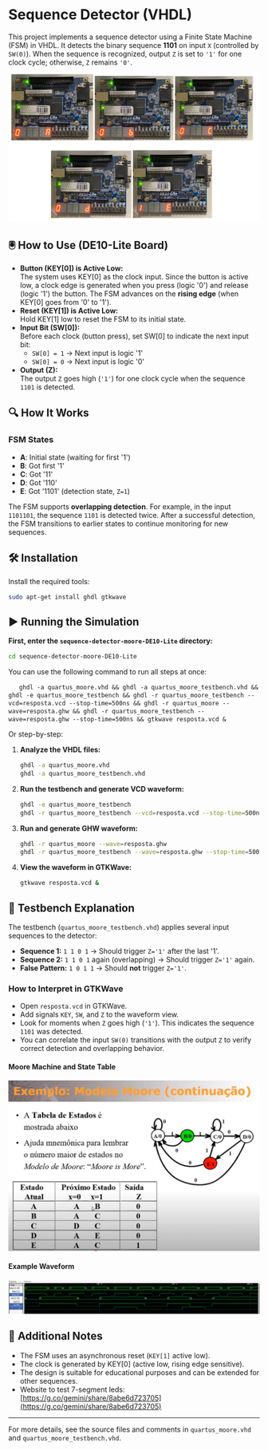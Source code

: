 # Sequence Detector (VHDL)

This project implements a sequence detector using a Finite State Machine (FSM) in VHDL. It detects the binary sequence **1101** on input `X` (controlled by `SW(0)`). When the sequence is recognized, output `Z` is set to `'1'` for one clock cycle; otherwise, `Z` remains `'0'`.

![Example Device output](./sequence-detector-moore-DE10-Lite/device.png)


## 🖲️ How to Use (DE10-Lite Board)

- **Button (KEY[0]) is Active Low:**  
  The system uses KEY[0] as the clock input. Since the button is active low, a clock edge is generated when you press (logic '0') and release (logic '1') the button. The FSM advances on the **rising edge** (when KEY[0] goes from '0' to '1').
- **Reset (KEY[1]) is Active Low:**  
  Hold KEY[1] low to reset the FSM to its initial state.
- **Input Bit (SW[0]):**  
  Before each clock (button press), set SW[0] to indicate the next input bit:
  - `SW[0] = 1` → Next input is logic '1'
  - `SW[0] = 0` → Next input is logic '0'
- **Output (Z):**  
  The output `Z` goes high (`'1'`) for one clock cycle when the sequence `1101` is detected.

## 🔍 How It Works

### FSM States
- **A**: Initial state (waiting for first '1')
- **B**: Got first '1'
- **C**: Got '11'
- **D**: Got '110'
- **E**: Got '1101' (detection state, `Z=1`)

The FSM supports **overlapping detection**. For example, in the input `1101101`, the sequence `1101` is detected twice. After a successful detection, the FSM transitions to earlier states to continue monitoring for new sequences.

## 🛠️ Installation

Install the required tools:
```bash
sudo apt-get install ghdl gtkwave
```

## ▶️ Running the Simulation


**First, enter the `sequence-detector-moore-DE10-Lite` directory:**
```bash
cd sequence-detector-moore-DE10-Lite
```

You can use the following command to run all steps at once:

```
   ghdl -a quartus_moore.vhd && ghdl -a quartus_moore_testbench.vhd && ghdl -e quartus_moore_testbench && ghdl -r quartus_moore_testbench --vcd=resposta.vcd --stop-time=500ns && ghdl -r quartus_moore --wave=resposta.ghw && ghdl -r quartus_moore_testbench --wave=resposta.ghw --stop-time=500ns && gtkwave resposta.vcd &
```

Or step-by-step:

1. **Analyze the VHDL files:**
   ```bash
   ghdl -a quartus_moore.vhd
   ghdl -a quartus_moore_testbench.vhd
   ```
2. **Run the testbench and generate VCD waveform:**
   ```bash
   ghdl -e quartus_moore_testbench
   ghdl -r quartus_moore_testbench --vcd=resposta.vcd --stop-time=500ns
   ```
3. **Run and generate GHW waveform:**
   ```bash
   ghdl -r quartus_moore --wave=resposta.ghw
   ghdl -r quartus_moore_testbench --wave=resposta.ghw --stop-time=500ns
   ```
4. **View the waveform in GTKWave:**
   ```bash
   gtkwave resposta.vcd &
   ```

## 🧪 Testbench Explanation

The testbench (`quartus_moore_testbench.vhd`) applies several input sequences to the detector:
- **Sequence 1:** `1 1 0 1` → Should trigger `Z='1'` after the last '1'.
- **Sequence 2:** `1 1 0 1` again (overlapping) → Should trigger `Z='1'` again.
- **False Pattern:** `1 0 1 1` → Should **not** trigger `Z='1'`.

### How to Interpret in GTKWave
- Open `resposta.vcd` in GTKWave.
- Add signals `KEY`, `SW`, and `Z` to the waveform view.
- Look for moments when `Z` goes high (`'1'`). This indicates the sequence `1101` was detected.
- You can correlate the input `SW(0)` transitions with the output `Z` to verify correct detection and overlapping behavior.

#### Moore Machine and State Table
![Example GTKWave output](./sequence-detector-moore-DE10-Lite/diagram.png)

#### Example Waveform
![Example GTKWave output](./sequence-detector-moore-DE10-Lite/wave.png)

## 📄 Additional Notes
- The FSM uses an asynchronous reset (`KEY[1]` active low).
- The clock is generated by KEY[0] (active low, rising edge sensitive).
- The design is suitable for educational purposes and can be extended for other sequences.
- Website to test 7-segment leds: [https://g.co/gemini/share/8abe6d723705](https://g.co/gemini/share/8abe6d723705)

---

For more details, see the source files and comments in `quartus_moore.vhd` and `quartus_moore_testbench.vhd`.
